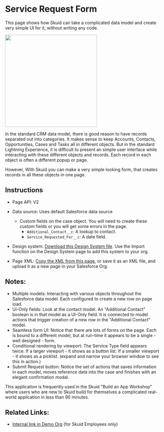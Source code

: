 # Service Request Form

This page shows how Skuid can take a complicated data model and create very simple UI for it,  without writing any code. 

<img src="ServiceRequest.png" width="300"></img>

In the standard CRM data model,  there is good reason to have records separated out into categories.  It makes sense to keep Accounts, Contacts, Opportunities, Cases and Tasks all in different objects.  But in the standard Lightning Experience, it is difficult to present an simple user interface while interacting with these different objects and records.  Each record in each object is often a different popup or page. 

However, With Skuid you can make a very simple looking form, that creates records in all these objects in one page. 

## Instructions
- Page API:  V2
- Data source: Uses default Salesforce data source
    - Custom fields on the case object.  You will need to create these custom fields or you will get some errors in the page. 
        - `Additional_Contact__c`:   A lookup to contact. 
        - `Service_Requested_For__c`: A date field. 

- Design system: [Download this Design System file](CrispinConstruction.designsystem?raw=true).  Use the Import function on the Design System page to add this system to your org. 
- Page XML:  [Copy the XML from this page](Service_Request.xml?raw=true), or save it as an XML file, and upload it as a new page in your Salesforce Org.  

## Notes:

- Multiple models: Interacting with various objects throughout the Salesforce data model. Each configured to create a new row on page load. 
- Ui-Only fields: Look at the contact model. An "Additional Contact" boolean is in that model as a UI-Only field. It is connected to model actions that trigger creation of a new row in the "Additional Contact" model. 
- Seamless form UI: Notice that there are lots of forms on the page. Each is bound to a different model, but at run-time it appears to be a single - well designed - form. 
- Conditional rendering by viewport: The Service Type field appears twice.  If a larger viewport - it shows as a button list.  If a smaller viewport - it shows as a picklist.  (expand and narrow your browser window to see this in action.)
- Submit Request button: Notice the set of actions that saves information in each model,  moves reference data into the case and finishes with an elegant confirmation modal. 


This application is frequently used in the Skuid "Build an App Workshop" where users who are new to Skuid build for themselves a complicated real-world application in less than 90 minutes. 

## Related Links: 

- [Internal link in Demo Org](https://skuid-demo--skuid.na37.visual.force.com/apex/skuid__ui?page=ServiceRequests) (for Skuid Employees only)